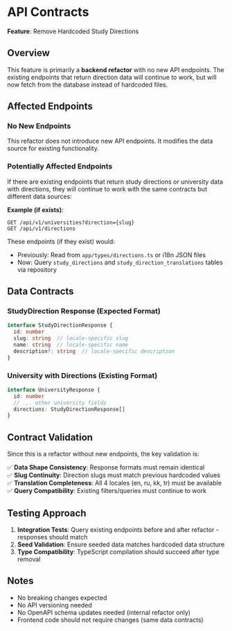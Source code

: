 # API Contracts

**Feature**: Remove Hardcoded Study Directions

## Overview

This feature is primarily a **backend refactor** with no new API endpoints. The existing endpoints that return direction data will continue to work, but will now fetch from the database instead of hardcoded files.

## Affected Endpoints

### No New Endpoints

This refactor does not introduce new API endpoints. It modifies the data source for existing functionality.

### Potentially Affected Endpoints

If there are existing endpoints that return study directions or university data with directions, they will continue to work with the same contracts but different data sources:

**Example (if exists)**:
```
GET /api/v1/universities?direction={slug}
GET /api/v1/directions
```

These endpoints (if they exist) would:
- Previously: Read from `app/types/directions.ts` or i18n JSON files
- Now: Query `study_directions` and `study_direction_translations` tables via repository

## Data Contracts

### StudyDirection Response (Expected Format)

```typescript
interface StudyDirectionResponse {
  id: number
  slug: string  // locale-specific slug
  name: string  // locale-specific name
  description?: string  // locale-specific description
}
```

### University with Directions (Existing Format)

```typescript
interface UniversityResponse {
  id: number
  // ... other university fields
  directions: StudyDirectionResponse[]
}
```

## Contract Validation

Since this is a refactor without new endpoints, the key validation is:

✅ **Data Shape Consistency**: Response formats must remain identical  
✅ **Slug Continuity**: Direction slugs must match previous hardcoded values  
✅ **Translation Completeness**: All 4 locales (en, ru, kk, tr) must be available  
✅ **Query Compatibility**: Existing filters/queries must continue to work

## Testing Approach

1. **Integration Tests**: Query existing endpoints before and after refactor - responses should match
2. **Seed Validation**: Ensure seeded data matches hardcoded data structure
3. **Type Compatibility**: TypeScript compilation should succeed after type removal

## Notes

- No breaking changes expected
- No API versioning needed
- No OpenAPI schema updates needed (internal refactor only)
- Frontend code should not require changes (same data contracts)
